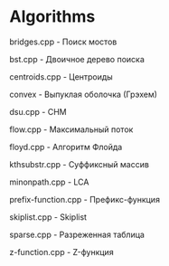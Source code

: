 # Algorithms

bridges.cpp - Поиск мостов

bst.cpp - Двоичное дерево поиска

centroids.cpp - Центроиды

convex - Выпуклая оболочка (Грэхем)

dsu.cpp - СНМ

flow.cpp - Максимальный поток

floyd.cpp - Алгоритм Флойда

kthsubstr.cpp - Суффиксный массив

minonpath.cpp - LCA

prefix-function.cpp - Префикс-функция

skiplist.cpp - Skiplist

sparse.cpp - Разреженная таблица

z-function.cpp - Z-функция


